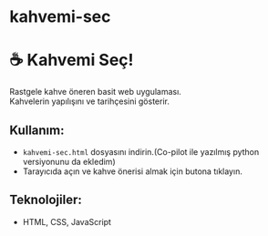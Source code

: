 # kahvemi-sec
# ☕ Kahvemi Seç!

Rastgele kahve öneren basit web uygulaması.  
Kahvelerin yapılışını ve tarihçesini gösterir.

## Kullanım:
- `kahvemi-sec.html` dosyasını indirin.(Co-pilot ile yazılmış python versiyonunu da ekledim)
- Tarayıcıda açın ve kahve önerisi almak için butona tıklayın.
## Teknolojiler:
- HTML, CSS, JavaScript
